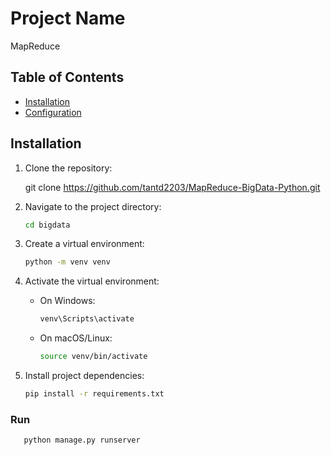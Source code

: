 # Project Name
MapReduce

## Table of Contents
- [Installation](#installation)
- [Configuration](#configuration)

## Installation

1. Clone the repository:

    git clone https://github.com/tantd2203/MapReduce-BigData-Python.git

2. Navigate to the project directory:

      ```bash
    cd bigdata
    ```


3. Create a virtual environment:

    ```bash
    python -m venv venv
    ```

4. Activate the virtual environment:

    - On Windows:

        ```bash
        venv\Scripts\activate
        ```

    - On macOS/Linux:

        ```bash
        source venv/bin/activate
        ```

5. Install project dependencies:

    ```bash
    pip install -r requirements.txt
    ```



### Run
```bash
   python manage.py runserver

